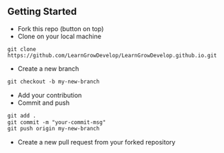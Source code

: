 ## Getting Started

- Fork this repo (button on top)
- Clone on your local machine

```terminal
git clone https://github.com/LearnGrowDevelop/LearnGrowDevelop.github.io.git
```

- Create a new branch

```markdown
git checkout -b my-new-branch
```
- Add your contribution
- Commit and push

```markdown
git add .
git commit -m "your-commit-msg"
git push origin my-new-branch
```

- Create a new pull request from your forked repository
